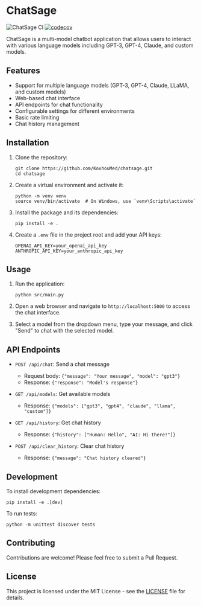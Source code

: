 # ChatSage


![ChatSage CI](https://github.com/KouhouMed/chatsage/workflows/ChatSage%20CI/badge.svg)
[![codecov](https://codecov.io/gh/KouhouMed/chatsage/branch/main/graph/badge.svg)](https://codecov.io/gh/KouhouMed/chatsage)

ChatSage is a multi-model chatbot application that allows users to interact with various language models including GPT-3, GPT-4, Claude, and custom models.

## Features

- Support for multiple language models (GPT-3, GPT-4, Claude, LLaMA, and custom models)
- Web-based chat interface
- API endpoints for chat functionality
- Configurable settings for different environments
- Basic rate limiting
- Chat history management

## Installation

1. Clone the repository:
   ```
   git clone https://github.com/KouhouMed/chatsage.git
   cd chatsage
   ```

2. Create a virtual environment and activate it:
   ```
   python -m venv venv
   source venv/bin/activate  # On Windows, use `venv\Scripts\activate`
   ```

3. Install the package and its dependencies:
   ```
   pip install -e .
   ```

4. Create a `.env` file in the project root and add your API keys:
   ```
   OPENAI_API_KEY=your_openai_api_key
   ANTHROPIC_API_KEY=your_anthropic_api_key
   ```

## Usage

1. Run the application:
   ```
   python src/main.py
   ```

2. Open a web browser and navigate to `http://localhost:5000` to access the chat interface.

3. Select a model from the dropdown menu, type your message, and click "Send" to chat with the selected model.

## API Endpoints

- `POST /api/chat`: Send a chat message
  - Request body: `{"message": "Your message", "model": "gpt3"}`
  - Response: `{"response": "Model's response"}`

- `GET /api/models`: Get available models
  - Response: `{"models": ["gpt3", "gpt4", "claude", "llama", "custom"]}`

- `GET /api/history`: Get chat history
  - Response: `{"history": ["Human: Hello", "AI: Hi there!"]}`

- `POST /api/clear_history`: Clear chat history
  - Response: `{"message": "Chat history cleared"}`

## Development

To install development dependencies:
```
pip install -e .[dev]
```

To run tests:
```
python -m unittest discover tests
```

## Contributing

Contributions are welcome! Please feel free to submit a Pull Request.

## License

This project is licensed under the MIT License - see the [LICENSE](LICENSE) file for details.